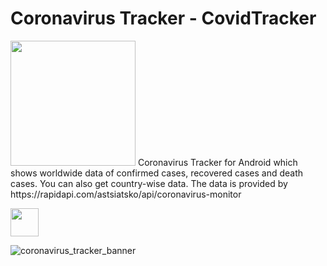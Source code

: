 # Coronavirus Tracker - CovidTracker

<img src="https://user-images.githubusercontent.com/4821464/77814923-a507cd00-7083-11ea-8bde-493a70f6de6c.png" width="200">
Coronavirus Tracker for Android which shows worldwide data of confirmed cases, recovered cases and death cases. You can also get country-wise data. The data is provided by https://rapidapi.com/astsiatsko/api/coronavirus-monitor

</br>

[<img src="https://www.scottishchildrenslottery.com/export/system/modules/com.assense.gaming.stv.template/resources/images/google-play-store.svg" height="45" />](https://drive.google.com/open?id=1Q6XEuRLLnCzHTuwsHhjNdhfJ9qdgF6C6)

![coronavirus_tracker_banner](https://user-images.githubusercontent.com/4821464/77816551-80b2ed00-7091-11ea-89a5-24f3b0e3f128.png)
